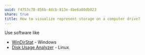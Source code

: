 ```yaml
---
uuid: f4753c78-856b-4dcb-813e-4be6a80db023
share: true
title: How to visualize represent storage on a computer drive?
---
```

Use software like

* [WinDirStat](/f56d9b82-f0b2-471c-ad70-4bbf5889dd2a) - Windows
* [Disk Usage Analyzer](/undefined) - Linux